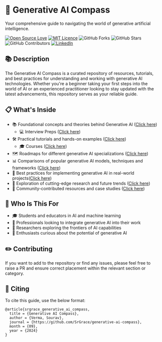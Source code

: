 # 🧭 Generative AI Compass
Your comprehensive guide to navigating the world of generative artificial intelligence.

[![Open Source Love](https://badges.frapsoft.com/os/v2/open-source.svg?v=103)](https://github.com/ellerbrock/open-source-badges/)
[![MIT Licence](https://badges.frapsoft.com/os/mit/mit.svg?v=103)](https://opensource.org/licenses/mit-license.php)
![GitHub Forks](https://img.shields.io/github/forks/SrGrace/generative-ai-compass?style=social)
![GitHub Stars](https://img.shields.io/github/stars/SrGrace/generative-ai-compass?style=social)
![GitHub Contributors](https://img.shields.io/github/contributors/SrGrace/generative-ai-compass?style=social)
[![LinkedIn](https://img.shields.io/badge/linkedin-%230077B5.svg?logo=linkedin&logoColor=white)](https://www.linkedin.com/in/srgrace)


## 📚 Description

The Generative AI Compass is a curated repository of resources, tutorials, and best practices for understanding and working with generative AI technologies. Whether you're a beginner taking your first steps into the world of AI or an experienced practitioner looking to stay updated with the latest advancements, this repository serves as your reliable guide.

## 📋 What's Inside

- 📚 Foundational concepts and theories behind Generative AI ([Click here](https://github.com/SrGrace/generative-ai-compass/tree/main/concepts_and_theories))
  - 💻 Interview Preps ([Click here](https://github.com/SrGrace/generative-ai-compass/tree/main/concepts_and_theories/interview_prep))
- 🛠️ Practical tutorials and hands-on examples ([Click here](https://github.com/SrGrace/generative-ai-compass/tree/main/practical_tutorials))
  - 🎓 Courses ([Click here](https://github.com/SrGrace/generative-ai-compass/tree/main/practical_tutorials/Courses))
- 🗺️ Roadmaps for different generative AI specializations ([Click here](https://github.com/SrGrace/generative-ai-compass/tree/main/gen-ai-roadmap))
- 📊 Comparisons of popular generative AI models, techniques and frameworks ([Click here](https://github.com/SrGrace/generative-ai-compass/tree/main/comparative_studies))
- 🚀 Best practices for implementing generative AI in real-world projects([Click here](https://github.com/SrGrace/generative-ai-compass/tree/main/best_practices))
- 🔮 Exploration of cutting-edge research and future trends ([Click here](https://github.com/SrGrace/generative-ai-compass/tree/main/research_and_future_trends))
- 🤝 Community-contributed resources and case studies ([Click here](https://github.com/SrGrace/generative-ai-compass/tree/main/community_contributed_resources))

## 👥 Who Is This For

- 🎓 Students and educators in AI and machine learning
- 💼 Professionals looking to integrate generative AI into their work
- 🔬 Researchers exploring the frontiers of AI capabilities
- 🌱 Enthusiasts curious about the potential of generative AI


## ✏️ Contributing

If you want to add to the repository or find any issues, please feel free to raise a PR and ensure correct placement within the relevant section or category.

## 📌 Citing

To cite this guide, use the below format:
```
@article{srgrace_generative_ai_compass,
  title = {Generative AI Compass},
  author = {Verma, Sourav},
  journal = {https://github.com/SrGrace/generative-ai-compass},
  month = {09},
  year = {2024}
}
```
